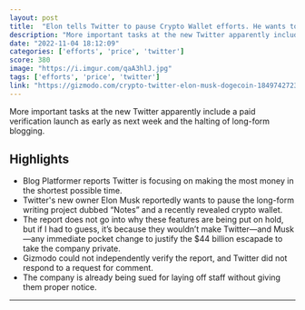 ```yaml
---
layout: post
title:  "Elon tells Twitter to pause Crypto Wallet efforts. He wants to focus on other tasks such as paid verification"
description: "More important tasks at the new Twitter apparently include a paid verification launch as early as next week and the halting of long-form blogging."
date: "2022-11-04 18:12:09"
categories: ['efforts', 'price', 'twitter']
score: 380
image: "https://i.imgur.com/qaA3hlJ.jpg"
tags: ['efforts', 'price', 'twitter']
link: "https://gizmodo.com/crypto-twitter-elon-musk-dogecoin-1849742723"
---
```


More important tasks at the new Twitter apparently include a paid verification launch as early as next week and the halting of long-form blogging.

## Highlights

- Blog Platformer reports Twitter is focusing on making the most money in the shortest possible time.
- Twitter's new owner Elon Musk reportedly wants to pause the long-form writing project dubbed “Notes” and a recently revealed crypto wallet.
- The report does not go into why these features are being put on hold, but if I had to guess, it’s because they wouldn’t make Twitter—and Musk—any immediate pocket change to justify the $44 billion escapade to take the company private.
- Gizmodo could not independently verify the report, and Twitter did not respond to a request for comment.
- The company is already being sued for laying off staff without giving them proper notice.

---
